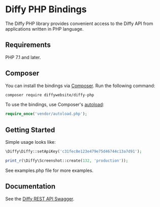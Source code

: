 # Diffy PHP Bindings

The Diffy PHP library provides convenient access to the Diffy API from applications written in PHP language.

## Requirements

PHP 7.1 and later.

## Composer

You can install the bindings via [Composer](http://getcomposer.org/). Run the following command:

```bash
composer require diffywebsite/diffy-php
```

To use the bindings, use Composer's [autoload](https://getcomposer.org/doc/01-basic-usage.md#autoloading):

```php
require_once('vendor/autoload.php');
```

## Getting Started

Simple usage looks like:

```php
\Diffy\Diffy::setApiKey('c31fec8e123e479e75d46744c13a7d91');

print_r(\Diffy\Screenshot::create(132, 'production'));
```

See examples.php file for more examples.

## Documentation

See the [Diffy REST API Swagger](https://app.diffy.website/rest).
